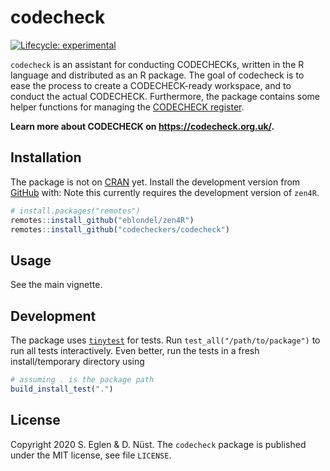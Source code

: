 
<!-- README.md is generated from README.Rmd. Please edit that file -->

# codecheck

<!-- badges: start -->

[![Lifecycle:
experimental](https://img.shields.io/badge/lifecycle-experimental-orange.svg)](https://www.tidyverse.org/lifecycle/#experimental)
<!-- badges: end -->

`codecheck` is an assistant for conducting CODECHECKs, written in the R
language and distributed as an R package. The goal of codecheck is to
ease the process to create a CODECHECK-ready workspace, and to conduct
the actual CODECHECK. Furthermore, the package contains some helper
functions for managing the [CODECHECK
register](https://codecheck.org.uk/register/).

**Learn more about CODECHECK on <https://codecheck.org.uk/>.**

## Installation

The package is not on [CRAN](https://CRAN.R-project.org) yet. Install
the development version from
[GitHub](https://github.com/codecheckers/codecheck) with: Note this
currently requires the development version of `zen4R`.

``` r
# install.packages("remotes")
remotes::install_github("eblondel/zen4R")
remotes::install_github("codecheckers/codecheck")
```

## Usage

See the main vignette.

## Development

The package uses
[`tinytest`](https://cran.r-project.org/package=tinytest) for tests. Run
`test_all("/path/to/package")` to run all tests interactively. Even
better, run the tests in a fresh install/temporary directory using

``` r
# assuming . is the package path
build_install_test(".")
```

## License

Copyright 2020 S. Eglen & D. Nüst. The `codecheck` package is published
under the MIT license, see file `LICENSE`.

